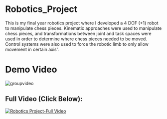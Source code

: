 # Robotics_Project #
This is my final year robotics project where I developed a 4 DOF (+1) robot to manipulate chess pieces. Kinematic approaches were used to manipulate chess pieces, and transformations between joint and task spaces were used in order to determine where chess pieces needed to be moved. Control systems were also used to force the robotic limb to only allow movement in certain axis'. 

# Demo Video #

![groupvideo](https://user-images.githubusercontent.com/69072732/212656800-89ad284e-95e6-4c61-b6c3-df2c582b8aea.gif)

## Full Video (Click Below): ##
[![Robotics Project-Full Video](https://img.youtube.com/vi/TOlfFMYv7Fk/0.jpg)](https://www.youtube.com/watch?v=TOlfFMYv7Fk)

